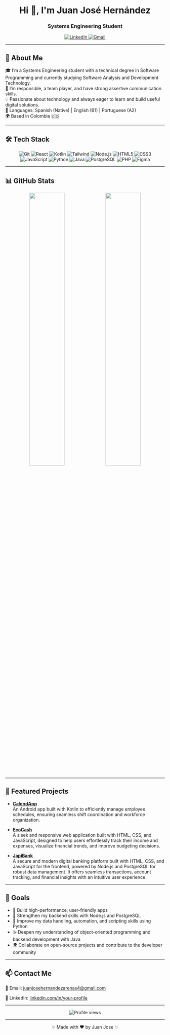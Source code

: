 <h1 align="center">Hi 👋, I'm Juan José Hernández</h1>
<h3 align="center">Systems Engineering Student</h3>


<p align="center">
  <a href="https://www.linkedin.com/in/juanjhernandeza/" target="_blank">
    <img src="https://img.shields.io/badge/LinkedIn-blue?logo=linkedin&style=for-the-badge" alt="LinkedIn">
  </a>
  <a href="mailto:juanjosehernandezarenas4@gmail.com">
    <img src="https://img.shields.io/badge/Gmail-red?logo=gmail&style=for-the-badge" alt="Gmail">
  </a>
  <!--
  <a href="https://your-portfolio.com" target="_blank">
    <img src="https://img.shields.io/badge/Portfolio-000000?logo=vercel&style=for-the-badge" alt="Portfolio">
  </a>-->
</p>

---

## 🚀 About Me

🎓 I’m a Systems Engineering student with a technical degree in Software Programming and currently studying Software Analysis and Development Technology.  
🤝 I’m responsible, a team player, and have strong assertive communication skills.  
💡 Passionate about technology and always eager to learn and build useful digital solutions.  
🧠 Languages: Spanish (Native) | English (B1) | Portuguese (A2)  
🌍 Based in Colombia 🇨🇴

---

## 🛠️ Tech Stack

<div align="center">
  
![Git](https://img.shields.io/badge/-Git-F05032?logo=git&logoColor=white&style=for-the-badge)
![React](https://img.shields.io/badge/-React-61DAFB?logo=react&logoColor=white&style=for-the-badge)
![Kotlin](https://img.shields.io/badge/-Kotlin-0095D5?logo=kotlin&logoColor=white&style=for-the-badge)
![Tailwind](https://img.shields.io/badge/-Tailwind-38B2AC?logo=tailwind-css&logoColor=white&style=for-the-badge)
![Node.js](https://img.shields.io/badge/-Node.js-339933?logo=node.js&logoColor=white&style=for-the-badge)
![HTML5](https://img.shields.io/badge/-HTML5-E34F26?logo=html5&logoColor=white&style=for-the-badge)
![CSS3](https://img.shields.io/badge/-CSS3-1572B6?logo=css3&logoColor=white&style=for-the-badge)
![JavaScript](https://img.shields.io/badge/-JavaScript-F7DF1E?logo=javascript&logoColor=black&style=for-the-badge)
![Python](https://img.shields.io/badge/-Python-3776AB?logo=python&logoColor=white&style=for-the-badge)
![Java](https://img.shields.io/badge/-Java-007396?logo=java&logoColor=white&style=for-the-badge)
![PostgreSQL](https://img.shields.io/badge/-PostgreSQL-4169E1?logo=postgresql&logoColor=white&style=for-the-badge)
![PHP](https://img.shields.io/badge/-PHP-777BB4?logo=php&logoColor=white&style=for-the-badge)
![Figma](https://img.shields.io/badge/-Figma-F24E1E?logo=figma&logoColor=white&style=for-the-badge)

</div>

---

## 📊 GitHub Stats

<p align="center">
  <img width="47%" src="https://github-readme-stats.vercel.app/api?username=juanjoher&show_icons=true&theme=radical" />
  <img width="47%" src="https://github-readme-stats.vercel.app/api/top-langs/?username=juanjoher&layout=compact&theme=radical" />
</p>

---

## 📂 Featured Projects

- **[CalendApp](https://github.com/juanjoher/ProyectoMoviles)**  
 An Android app built with Kotlin to efficiently manage employee schedules, ensuring seamless shift coordination and workforce organization.

- **[EcoCash](https://github.com/juanjoher/EcoCash)**  
  A sleek and responsive web application built with HTML, CSS, and JavaScript, designed to help users effortlessly track their income and expenses, visualize financial trends, and improve budgeting decisions.

- **[JapiBank](https://github.com/juanjoher/JAPIBANK/)**  
 A secure and modern digital banking platform built with HTML, CSS, and JavaScript for the frontend, powered by Node.js and PostgreSQL for robust data management. It offers seamless transactions, account tracking, and financial insights with an intuitive user experience.

---

## 🎯 Goals

- 📱 Build high-performance, user-friendly apps  
- 🧠 Strengthen my backend skills with Node.js and PostgreSQL  
- 🐍 Improve my data handling, automation, and scripting skills using Python  
- ☕ Deepen my understanding of object-oriented programming and backend development with Java  
- 🌍 Collaborate on open-source projects and contribute to the developer community  


---

## 📫 Contact Me

📩 Email: juanjosehernandezarenas4@gmail.com  
<!--
🌐 Portfolio: [your-portfolio.com](https://your-portfolio.com)
-->
📱 LinkedIn: [linkedin.com/in/your-profile](https://www.linkedin.com/in/juanjhernandeza/)

---

<p align="center">
  <img src="https://komarev.com/ghpvc/?username=juanjoher&label=Profile%20views&color=blueviolet&style=flat" alt="Profile views" />
</p>

---

<p align="center">✨ Made with ❤️ by Juan Jose ✨</p>
